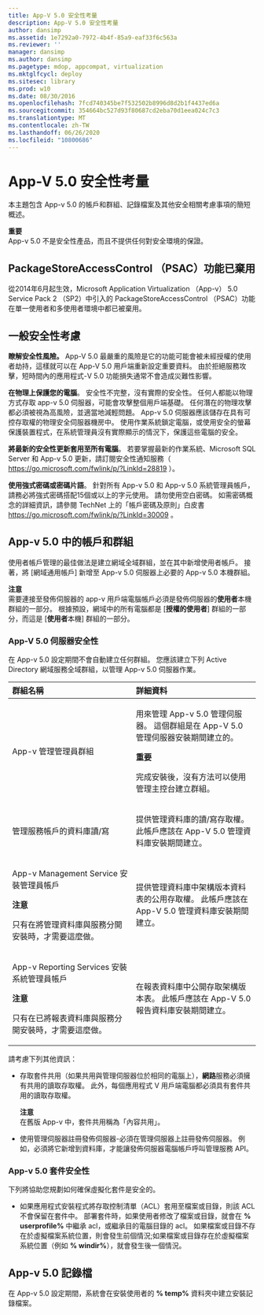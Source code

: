 ```yaml
---
title: App-V 5.0 安全性考量
description: App-V 5.0 安全性考量
author: dansimp
ms.assetid: 1e7292a0-7972-4b4f-85a9-eaf33f6c563a
ms.reviewer: ''
manager: dansimp
ms.author: dansimp
ms.pagetype: mdop, appcompat, virtualization
ms.mktglfcycl: deploy
ms.sitesec: library
ms.prod: w10
ms.date: 08/30/2016
ms.openlocfilehash: 7fcd740345be7f532502b8996d8d2b1f4437ed6a
ms.sourcegitcommit: 354664bc527d93f80687cd2eba70d1eea024c7c3
ms.translationtype: MT
ms.contentlocale: zh-TW
ms.lasthandoff: 06/26/2020
ms.locfileid: "10800686"
---
```

# App-V 5.0 安全性考量


本主題包含 App-v 5.0 的帳戶和群組、記錄檔案及其他安全相關考慮事項的簡短概述。

**重要**  
App-v 5.0 不是安全性產品，而且不提供任何對安全環境的保證。



## PackageStoreAccessControl （PSAC）功能已棄用


從2014年6月起生效，Microsoft Application Virtualization （App-v） 5.0 Service Pack 2 （SP2）中引入的 PackageStoreAccessControl （PSAC）功能在單一使用者和多使用者環境中都已被棄用。

## 一般安全性考慮


**瞭解安全性風險。** App-V 5.0 最嚴重的風險是它的功能可能會被未經授權的使用者劫持，這樣就可以在 App-V 5.0 用戶端重新設定重要資料。 由於拒絕服務攻擊，短時間內的應用程式-V 5.0 功能損失通常不會造成災難性影響。

**在物理上保護您的電腦**。 安全性不完整，沒有實際的安全性。 任何人都能以物理方式存取 app-v 5.0 伺服器，可能會攻擊整個用戶端基礎。 任何潛在的物理攻擊都必須被視為高風險，並適當地減輕問題。 App-v 5.0 伺服器應該儲存在具有可控存取權的物理安全伺服器機房中。 使用作業系統鎖定電腦，或使用安全的螢幕保護裝置程式，在系統管理員沒有實際顯示的情況下，保護這些電腦的安全。

**將最新的安全性更新套用至所有電腦**。 若要掌握最新的作業系統、Microsoft SQL Server 和 App-v 5.0 更新，請訂閱安全性通知服務（ <https://go.microsoft.com/fwlink/p/?LinkId=28819> ）。

**使用強式密碼或密碼片語**。 針對所有 App-v 5.0 和 App-v 5.0 系統管理員帳戶，請務必將強式密碼搭配15個或以上的字元使用。 請勿使用空白密碼。 如需密碼概念的詳細資訊，請參閱 TechNet 上的「帳戶密碼及原則」白皮書 <https://go.microsoft.com/fwlink/p/?LinkId=30009> 。

## App-v 5.0 中的帳戶和群組


使用者帳戶管理的最佳做法是建立網域全域群組，並在其中新增使用者帳戶。 接著，將 [網域通用帳戶] 新增至 App-v 5.0 伺服器上必要的 App-v 5.0 本機群組。

**注意**  
需要連接至發佈伺服器的 app-v 用戶端電腦帳戶必須是發佈伺服器的**使用者**本機群組的一部分。 根據預設，網域中的所有電腦都是 [**授權的使用者**] 群組的一部分，而這是 [**使用者**本機] 群組的一部分。



### <a href="" id="-------------app-v-5-0-server-security"></a> App-V 5.0 伺服器安全性

在 App-v 5.0 設定期間不會自動建立任何群組。 您應該建立下列 Active Directory 網域服務全域群組，以管理 App-v 5.0 伺服器作業。

<table>
<colgroup>
<col width="50%" />
<col width="50%" />
</colgroup>
<thead>
<tr class="header">
<th align="left">群組名稱</th>
<th align="left">詳細資料</th>
</tr>
</thead>
<tbody>
<tr class="odd">
<td align="left"><p>App-v 管理管理員群組</p></td>
<td align="left"><p>用來管理 App-v 5.0 管理伺服器。 這個群組是在 App-V 5.0 管理伺服器安裝期間建立的。</p>
<div class="alert">
<strong>重要</strong><br/><p>完成安裝後，沒有方法可以使用管理主控台建立群組。</p>
</div>
<div>

</div></td>
</tr>
<tr class="even">
<td align="left"><p>管理服務帳戶的資料庫讀/寫</p></td>
<td align="left"><p>提供管理資料庫的讀/寫存取權。 此帳戶應該在 App-V 5.0 管理資料庫安裝期間建立。</p></td>
</tr>
<tr class="odd">
<td align="left"><p>App-v Management Service 安裝管理員帳戶</p>
<div class="alert">
<strong>注意</strong><br/><p>只有在將管理資料庫與服務分開安裝時，才需要這麼做。</p>
</div>
<div>

</div></td>
<td align="left"><p>提供管理資料庫中架構版本資料表的公用存取權。 此帳戶應該在 App-V 5.0 管理資料庫安裝期間建立。</p></td>
</tr>
<tr class="even">
<td align="left"><p>App-v Reporting Services 安裝系統管理員帳戶</p>
<div class="alert">
<strong>注意</strong><br/><p>只有在已將報表資料庫與服務分開安裝時，才需要這麼做。</p>
</div>
<div>

</div></td>
<td align="left"><p>在報表資料庫中公開存取架構版本表。 此帳戶應該在 App-V 5.0 報告資料庫安裝期間建立。</p></td>
</tr>
</tbody>
</table>



請考慮下列其他資訊：

-   存取套件共用（如果共用與管理伺服器位於相同的電腦上），**網路**服務必須擁有共用的讀取存取權。 此外，每個應用程式 V 用戶端電腦都必須具有套件共用的讀取存取權。

    **注意**  
    在舊版 App-v 中，套件共用稱為「內容共用」。



-   使用管理伺服器註冊發佈伺服器-必須在管理伺服器上註冊發佈伺服器。 例如，必須將它新增到資料庫，才能讓發佈伺服器電腦帳戶呼叫管理服務 API。

### <a href="" id="-------------app-v-5-0-package-security"></a> App-v 5.0 套件安全性

下列將協助您規劃如何確保虛擬化套件是安全的。

-   如果應用程式安裝程式將存取控制清單（ACL）套用至檔案或目錄，則該 ACL 不會保留在套件中。 部署套件時，如果使用者修改了檔案或目錄，就會在 **% userprofile%** 中繼承 acl，或繼承目的電腦目錄的 acl。 如果檔案或目錄不存在於虛擬檔案系統位置，則會發生前個情況;如果檔案或目錄存在於虛擬檔案系統位置（例如 **% windir%**），就會發生後一個情況。

## <a href="" id="---------app-v-5-0-log-files"></a> App-v 5.0 記錄檔


在 App-v 5.0 設定期間，系統會在安裝使用者的 **% temp%** 資料夾中建立安裝記錄檔案。
